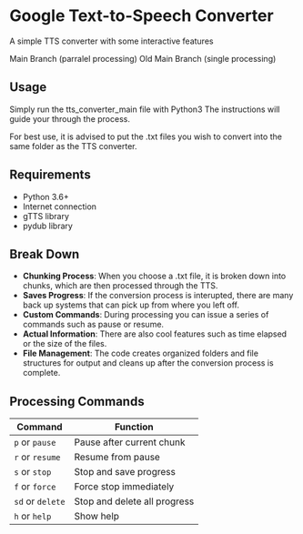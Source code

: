 # Google Text-to-Speech Converter

A simple TTS converter with some interactive features

Main Branch (parralel processing)
Old Main Branch (single processing)

## Usage
Simply run the tts_converter_main file with Python3
The instructions will guide your through the process.

For best use, it is advised to put the .txt files you wish to convert into the same folder as the TTS converter.

## Requirements

- Python 3.6+
- Internet connection
- gTTS library
- pydub library

## Break Down

- **Chunking Process**: When you choose a .txt file, it is broken down into chunks, which are then processed through the TTS.
- **Saves Progress**: If the conversion process is interupted, there are many back up systems that can pick up from where you left off. 
- **Custom Commands**: During processing you can issue a series of commands such as pause or resume.
- **Actual Information**: There are also cool features such as time elapsed or the size of the files.
- **File Management**: The code creates organized folders and file structures for output and cleans up after the conversion process is complete.

## Processing Commands

| Command | Function |
|---------|----------|
| `p` or `pause` | Pause after current chunk |
| `r` or `resume` | Resume from pause |
| `s` or `stop` | Stop and save progress |
| `f` or `force` | Force stop immediately |
| `sd` or `delete` | Stop and delete all progress |
| `h` or `help` | Show help |
